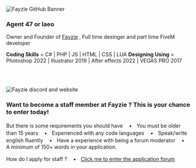 ![Fayzie GitHub Banner](https://media.discordapp.net/attachments/1008481192405905440/1010706350759747634/header_new_color.png)

### Agent 47 or laeo
Owner and Founder of [Fayzie](https://fayzie.xyz) , Full time desinger and part time FiveM developer 

**Coding Skills** = C# | PHP | JS | HTML | CSS | LUA
**Designing Using** = Photoshop 2022 | Illustrator 2019 | After effects 2022 | VEGAS PRO 2017 

<br>
<br>

![Fayzie discord and website](https://media.discordapp.net/attachments/1008481192405905440/1010709096565067806/unknown.png)

### Want to become a staff member at Fayzie ? This is your chance to enter today!
But there is some requirements you should have
ㅤ•ㅤYou must be older than 15 years
ㅤ•ㅤExperienced with any code languages
ㅤ•ㅤSpeak/write english fluently
ㅤ•ㅤHave a experience with being a forum moderator
ㅤ•ㅤA minimum of 150+ words in your application.

How do I apply for staff ?
ㅤ•ㅤ[Click me to enter the application forum](https://docs.google.com/forms/d/e/1FAIpQLSc4NVjfzEwY4_iQafgOfV6HYyyjHfpSLMXdw5w4mp8k32y_JA/viewform)
